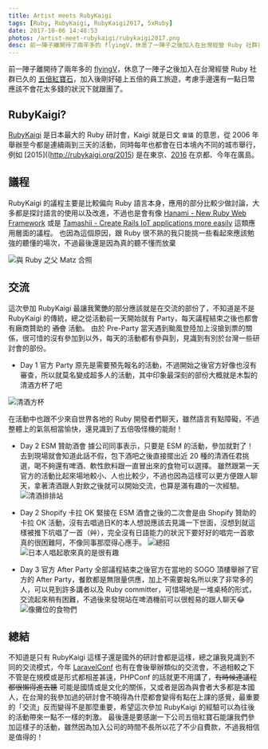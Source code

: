 ```yaml
---
title: Artist meets RubyKaigi
tags: [Ruby, RubyKaigi, RubyKaigi2017, 5xRuby]
date: 2017-10-06 14:48:53
photos: /artist-meet-rubykaigi/rubykaigi2017.png
desc: 前一陣子離開待了兩年多的 flyingV，休息了一陣子之後加入在台灣經營 Ruby 社群已久的五倍紅寶石，加入後剛好碰上五倍的員工旅遊，考慮手邊還有一點日幣應該不會花太多錢的狀況下就跟團了。
---
```

前一陣子離開待了兩年多的 [flyingV](https://www.flyingv.cc)，休息了一陣子之後加入在台灣經營 Ruby 社群已久的 [五倍紅寶石](https://5xruby.tw)，加入後剛好碰上五倍的員工旅遊，考慮手邊還有一點日幣應該不會花太多錢的狀況下就跟團了。

## RubyKaigi?
[RubyKaigi](http://rubykaigi.org) 是日本最大的 Ruby 研討會，Kaigi 就是日文 `會議` 的意思，從 2006 年舉辦至今都是連續兩到三天的活動，同時每年也都會在日本境內不同的城市舉行，例如 [2015]((http://rubykaigi.org/2015) 是在東京、[2016](http://rubykaigi.org/2016) 在京都、今年在廣島。

<!-- more -->

## 議程
RubyKaigi 的議程主要是比較偏向 Ruby 語言本身，應用的部分比較少做討論，大多都是探討語言的使用以及改進，不過也是會有像 [Hanami - New Ruby Web Framework](http://rubykaigi.org/2017/presentations/anton_davydov.html) 或是 [Tamashii - Create Rails IoT applications more easily](http://rubykaigi.org/2017/presentations/lctseng.html) 這類應用層面的議程。
也因為這個原因，跟 Ruby 很不熟的我只能挑一些看起來應該勉強的聽懂的場次，不過最後還是因為真的聽不懂而放棄

![與 Ruby 之父 Matz 合照](/artist-meet-rubykaigi/matz.jpg)

## 交流
這次參加 RubyKaigi 最讓我驚艷的部分應該就是在交流的部份了，不知道是不是 RubyKaigi 的傳統，總之從活動前一天開始就有 Party，每天議程結束之後也都會有廠商贊助的 ~~酒會~~ 活動。
由於 Pre-Party 當天遇到颱風登陸加上沒搶到票的關係，很可惜的沒有參加到以外，每天的活動都有參與到，見識到有別於台灣一些研討會的部份。

* Day 1 官方 Party
原先是需要預先報名的活動，不過開始之後官方好像也沒有審查，所以就莫名變成超多人的活動，其中印象最深刻的部份大概就是木製的清酒方杯了吧

![清酒方杯](/artist-meet-rubykaigi/cup.png)

在活動中也跟不少來自世界各地的 Ruby 開發者們聊天，雖然語言有點障礙，不過整體上的氣氛相當愉快，還見識到了五倍吸怪機的能耐！

* Day 2 ESM 贊助酒會
據公司同事表示，只要是 ESM 的活動，參加就對了！去到現場就會知道此話不假，包下酒吧之後直接擺出近 20 種的清酒任君挑選，喝不夠還有啤酒、軟性飲料跟一直冒出來的食物可以選擇。
雖然跟第一天官方的活動比起來場地較小、人也比較少，不過也因為這樣可以更方便跟人聊天，拿著清酒跟人對飲之後就可以開始交流，也算是滿有趣的一次經驗。
![清酒排排站](/artist-meet-rubykaigi/sake.jpg)

* Day 2 Shopify 卡拉 OK
緊接在 ESM 酒會之後的二次會是由 Shopify 贊助的卡拉 OK 活動，沒有去唱過日K的本人想說應該去見識一下世面，沒想到就這樣被推下坑唱了一首（艸），完全沒有日語能力的狀況下要好好的唱完一首歌真的很困難阿，不像同事那麼得心應手。
![總招](/artist-meet-rubykaigi/ryudoawaru.jpg)
![日本人唱起歌來真的是很有趣](/artist-meet-rubykaigi/karaoke.gif)

* Day 3 官方 After Party
全部議程結束之後官方在當地的 SOGO 頂樓舉辦了官方的 After Party，餐飲都是無限量供應，加上不需要報名所以來了非常多的人，可以見到許多講者以及 Ruby committer，可惜場地是一堆桌椅的形式，交流起來稍有困難，不過後來發現站在啤酒機前可以很輕易的跟人聊天😂
![像攤位的食物們](/artist-meet-rubykaigi/booth.jpg)

## 總結
不知道是只有 RubyKaigi 這樣子還是國外的研討會都是這樣，總之讓我見識到不同的交流模式，今年 [LaravelConf](https://laravelconf.tw/zh-TW) 也有在會後舉辦類似的交流會，不過相較之下不管是在規模或是形式都相差甚遠，PHPConf 的話就更不用講了，~~有時候連議程都很懶得進去聽~~
可能是國情或是文化的關係，又或者是因為與會者大多都是本國人，在台灣的我參加過的研討會不曉得為什麼都會變得有點在上課的感覺，最重要的「交流」反而變得不是那麼重要，希望這次參加 RubyKaigi 的經驗可以為往後的活動帶來一點不一樣的刺激。
最後還是要感謝一下公司五倍紅寶石能讓我們參加這樣子的活動，雖然因為加入公司的時間不長所以花了不少自費款，不過我相信是值得的！
